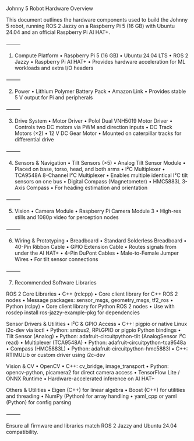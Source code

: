 Johnny 5 Robot Hardware Overview

This document outlines the hardware components used to build the Johnny 5 robot, running ROS 2 Jazzy on a Raspberry Pi 5 (16 GB) with Ubuntu 24.04 and an official Raspberry Pi AI HAT+.

⸻

1. Compute Platform
	•	Raspberry Pi 5 (16 GB)
	•	Ubuntu 24.04 LTS
	•	ROS 2 Jazzy
	•	Raspberry Pi AI HAT+
	•	Provides hardware acceleration for ML workloads and extra I/O headers

⸻

2. Power
	•	Lithium Polymer Battery Pack
	•	Amazon Link
	•	Provides stable 5 V output for Pi and peripherals

⸻

3. Drive System
	•	Motor Driver
	•	Polol Dual VNH5019 Motor Driver
	•	Controls two DC motors via PWM and direction inputs
	•	DC Track Motors (×2)
	•	12 V DC Gear Motor
	•	Mounted on caterpillar tracks for differential drive

⸻

4. Sensors & Navigation
	•	Tilt Sensors (×5)
	•	Analog Tilt Sensor Module
	•	Placed on base, torso, head, and both arms
	•	I²C Multiplexer
	•	TCA9548A 8-Channel I²C Multiplexer
	•	Enables multiple identical I²C tilt sensors on one bus
	•	Digital Compass (Magnetometer)
	•	HMC5883L 3-Axis Compass
	•	For heading estimation and orientation

⸻

5. Vision
	•	Camera Module
	•	Raspberry Pi Camera Module 3
	•	High-res stills and 1080p video for perception nodes

⸻

6. Wiring & Prototyping
	•	Breadboard
	•	Standard Solderless Breadboard
	•	40-Pin Ribbon Cable
	•	GPIO Extension Cable
	•	Routes signals from under the AI HAT+
	•	4-Pin DuPont Cables
	•	Male-to-Female Jumper Wires
	•	For tilt sensor connections

⸻

7. Recommended Software Libraries

ROS 2 Core Libraries
	•	C++ (rclcpp)
	•	Core client library for C++ ROS 2 nodes
	•	Message packages: sensor_msgs, geometry_msgs, tf2_ros
	•	Python (rclpy)
	•	Core client library for Python ROS 2 nodes
	•	Use with rosdep install ros-jazzy-example-pkg for dependencies

Sensor Drivers & Utilities
	•	I²C & GPIO Access
	•	C++: pigpio or native Linux i2c-dev via ioctl
	•	Python: smbus2, RPi.GPIO or pigpio Python bindings
	•	Tilt Sensor (Analog)
	•	Python: adafruit-circuitpython-tilt (AnalogSensor I²C read)
	•	Multiplexer (TCA9548A)
	•	Python: adafruit-circuitpython-tca9548a
	•	Compass (HMC5883L)
	•	Python: adafruit-circuitpython-hmc5883l
	•	C++: RTIMULib or custom driver using i2c-dev

Vision & CV
	•	OpenCV
	•	C++: cv_bridge, image_transport
	•	Python: opencv-python, picamera2 for direct camera access
	•	TensorFlow Lite / ONNX Runtime
	•	Hardware-accelerated inference on AI HAT+

Others & Utilities
	•	Eigen (C++) for linear algebra
	•	Boost (C++) for utilities and threading
	•	NumPy (Python) for array handling
	•	yaml_cpp or yaml (Python) for config parsing

⸻

Ensure all firmware and libraries match ROS 2 Jazzy and Ubuntu 24.04 compatibility.